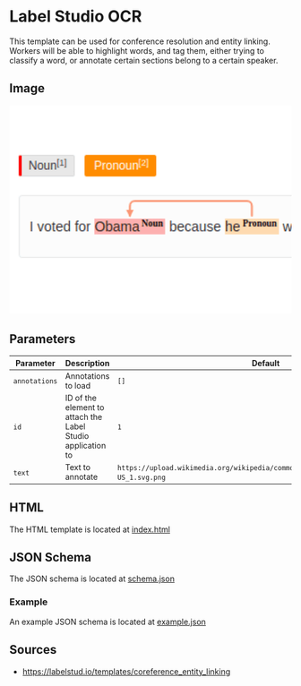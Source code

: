 # Label Studio OCR

This template can be used for conference resolution and entity linking.
Workers will be able to highlight words, and tag them, either trying to classify a word, or annotate certain sections belong to a certain speaker.

## Image

![Example](assets/coreference-resolution-and-entity-linking.png
)
## Parameters

| Parameter | Description | Default |
| --------- | ----------- | ------- |
| `annotations` | Annotations to load | `[]` |
| `id` | ID of the element to attach the Label Studio application to | `1` |
| `text` |  Text to annotate | `https://upload.wikimedia.org/wikipedia/commons/thumb/1/1b/US_1.svg/1200px-US_1.svg.png` |

## HTML

The HTML template is located at [index.html](./index.html)

## JSON Schema

The JSON schema is located at [schema.json](./schema.json)

### Example

An example JSON schema is located at [example.json](./example.json)

## Sources

- <https://labelstud.io/templates/coreference_entity_linking>

